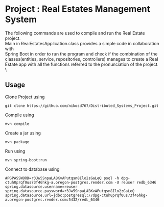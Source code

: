 # Project : Real Estates Management System

The following commands are used to compile and run the Real Estate project. \
Main in RealEstatesApplication.class provides a simple code in collaboration with \
Spring Boot in order to run the program and check if the combination of the \
classes(entities, service, repositories, controllers) manages to create a Real \
Estate app with all the functions referred to the pronunciation of the project. \


## Usage

Clone Project using 

```
git clone https://github.com/nikosd767/Distributed_Systems_Project.git 
```

Compile using 

```
mvn compile
```

Create a jar using 

```
mvn package
```

Run using 

```
mvn spring-boot:run
```

Connect to database using

```
#PGPASSWORD=r3Jw5SnpaLABKvAPutqsn8Ilo2zGaLeQ psql -h dpg-ctuh0prqf0us73f46hkg-a.oregon-postgres.render.com -U reuser redb_6346
spring.datasource.username=reuser
spring.datasource.password=r3Jw5SnpaLABKvAPutqsn8Ilo2zGaLeQ
spring.datasource.url=jdbc:postgresql://dpg-ctuh0prqf0us73f46hkg-a.oregon-postgres.render.com:5432/redb_6346
```
